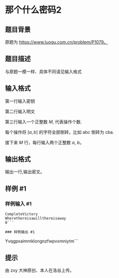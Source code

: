 # 那个什么密码2

## 题目背景

原题为 https://www.luogu.com.cn/problem/P1079。

## 题目描述

与原题一模一样、具体不同请见输入格式


## 输入格式

第一行输入密钥


第二行输入明文


第三行输入一个正整数 $M$, 代表操作个数.


每个操作将 $[a,b]$ 的字符全部倒转，比如 abc 倒转为 cba.


接下来 $M$ 行，每行输入两个正整数 $a$, $b$。


## 输出格式

输出一行,输出密文。


## 样例 #1

### 样例输入 #1
```
CompleteVictory
Wherethereisawillthereisaway
0```

### 样例输出 #1

```
Yvqgpxaimmklongnzfwpvxmniytm```

## 提示

由 zxy 大神原创、本人在洛谷上传。

